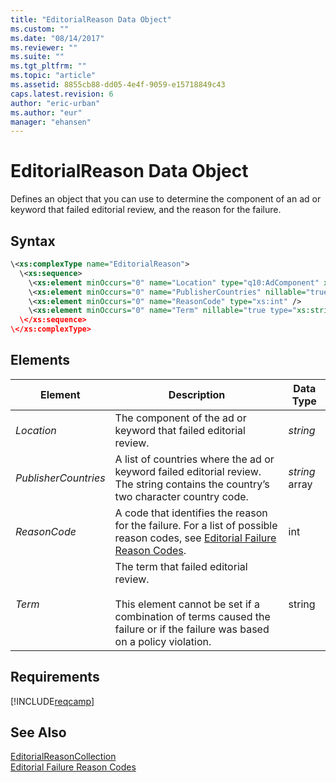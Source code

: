 ```yaml
---
title: "EditorialReason Data Object"
ms.custom: ""
ms.date: "08/14/2017"
ms.reviewer: ""
ms.suite: ""
ms.tgt_pltfrm: ""
ms.topic: "article"
ms.assetid: 8855cb88-dd05-4e4f-9059-e15718849c43
caps.latest.revision: 6
author: "eric-urban"
ms.author: "eur"
manager: "ehansen"
---
```

# EditorialReason Data Object
Defines an object that you can use to determine the component of an ad or keyword that failed editorial review, and the reason for the failure.

## Syntax

```xml
\<xs:complexType name="EditorialReason">
  \<xs:sequence>
    \<xs:element minOccurs="0" name="Location" type="q10:AdComponent" xmlns:q10="http://schemas.datacontract.org/2004/07/Microsoft.AdCenter.Advertiser.CampaignManagement.Api.DataContracts" />
    \<xs:element minOccurs="0" name="PublisherCountries" nillable="true" type="q39:ArrayOfstring" xmlns:q39="http://schemas.microsoft.com/2003/10/Serialization/Arrays" />
    \<xs:element minOccurs="0" name="ReasonCode" type="xs:int" />
    \<xs:element minOccurs="0" name="Term" nillable="true type="xs:string" />
  \</xs:sequence>
\</xs:complexType>
```

## <a name="Elements"></a>Elements

|Element|Description|Data Type|
|-----------|---------------|-------------|
|*Location*|The component of the ad or keyword that failed editorial review.|*string*|
|*PublisherCountries*|A list of countries where the ad or keyword failed editorial review. The string contains the country’s two character country code.|*string* array|
|*ReasonCode*|A code that identifies the reason for the failure. For a list of possible reason codes, see [Editorial Failure Reason Codes](http://msdn.microsoft.com/library/bing-ads-editorialfailurereasoncodes.aspx).|int|
|*Term*|The term that failed editorial review.<br /><br />This element cannot be set if a combination of terms caused the failure or if the failure was based on a policy violation.|string|

## Requirements
[!INCLUDE[reqcamp](../campaign-api/includes/reqcamp.md)]
## See Also
[EditorialReasonCollection](../campaign-api/editorialreasoncollection-data-object.md)  
[Editorial Failure Reason Codes](http://msdn.microsoft.com/library/bing-ads-editorialfailurereasoncodes.aspx)  

